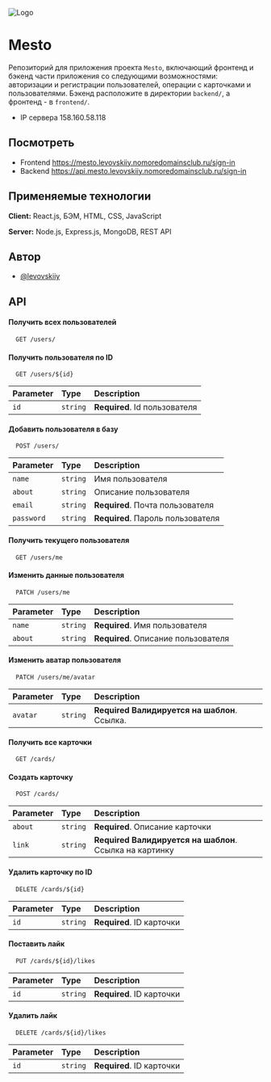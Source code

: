 ![Logo](https://dmitrii-belich.github.io/images/mesto.png)

# Mesto

Репозиторий для приложения проекта `Mesto`, включающий фронтенд и бэкенд части приложения со следующими возможностями: авторизации и регистрации пользователей, операции с карточками и пользователями. Бэкенд расположите в директории `backend/`, а фронтенд - в `frontend/`.

- IP сервера 158.160.58.118

## Посмотреть

- Frontend https://mesto.levovskiiy.nomoredomainsclub.ru/sign-in
- Backend https://api.mesto.levovskiiy.nomoredomainsclub.ru/sign-in

## Применяемые технологии

**Client:** React.js, БЭМ, HTML, CSS, JavaScript

**Server:** Node.js, Express.js, MongoDB, REST API

## Автор

- [@levovskiiy](https://www.github.com/levovskiiy)

## API

#### Получить всех пользователей

```http
  GET /users/
```

#### Получить пользователя по ID

```http
  GET /users/${id}
```

| Parameter | Type     | Description                   |
| :-------- | :------- | :---------------------------- |
| `id`      | `string` | **Required**. Id пользователя |

#### Добавить пользователя в базу

```http
  POST /users/
```

| Parameter  | Type     | Description                       |
| :--------- | :------- | :-------------------------------- |
| `name`     | `string` | Имя пользователя                  |
| `about`    | `string` | Описание пользователя             |
| `email`    | `string` | **Required**. Почта пользователя  |
| `password` | `string` | **Required**. Пароль пользователя |

#### Получить текущего пользователя

```http
  GET /users/me
```

#### Изменить данные пользователя

```http
  PATCH /users/me
```

| Parameter | Type     | Description                         |
| :-------- | :------- | :---------------------------------- |
| `name`    | `string` | **Required**. Имя пользователя      |
| `about`   | `string` | **Required**. Описание пользователя |

#### Изменить аватар пользователя

```http
  PATCH /users/me/avatar
```

| Parameter | Type     | Description                                      |
| :-------- | :------- | :----------------------------------------------- |
| `avatar`  | `string` | **Required** **Валидируется на шаблон**. Ссылка. |

#### Получить все карточки

```http
  GET /cards/
```

#### Создать карточку

```http
  POST /cards/
```

| Parameter | Type     | Description                                                 |
| :-------- | :------- | :---------------------------------------------------------- |
| `about`   | `string` | **Required**. Описание карточки                             |
| `link`    | `string` | **Required** **Валидируется на шаблон**. Ссылка на картинку |

#### Удалить карточку по ID

```http
  DELETE /cards/${id}
```

| Parameter | Type     | Description               |
| :-------- | :------- | :------------------------ |
| `id`      | `string` | **Required**. ID карточки |

#### Поставить лайк

```http
  PUT /cards/${id}/likes
```

| Parameter | Type     | Description               |
| :-------- | :------- | :------------------------ |
| `id`      | `string` | **Required**. ID карточки |

#### Удалить лайк

```http
  DELETE /cards/${id}/likes
```

| Parameter | Type     | Description               |
| :-------- | :------- | :------------------------ |
| `id`      | `string` | **Required**. ID карточки |
